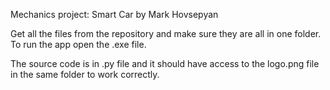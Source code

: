 Mechanics project: Smart Car by Mark Hovsepyan

Get all the files from the repository and make sure they are all in one folder.
To run the app open the .exe file.

The source code is in .py file and it should have access to the logo.png file in the same folder to work correctly.
